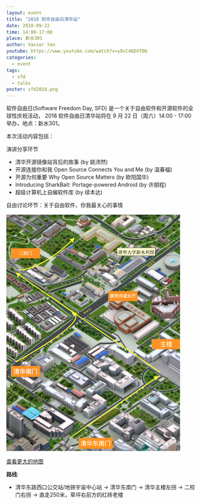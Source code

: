 ```yaml
---
layout: event
title: "2018 软件自由日清华站"
date: 2018-09-22
time: 14:00-17:00
place: 新水301
author: Xavier Yao
youtube: https://www.youtube.com/watch?v=y8sC46DVTOQ
categories:
  - event
tags:
  - sfd
  - talks
poster: sfd2018.png
---
```


软件自由日(Software Freedom Day, SFD) 是一个关于自由软件和开源软件的全球性庆祝活动，
2018 软件自由日清华站将在 9 月 22 日（周六）14:00 - 17:00 举办，地点：新水301。

本次活动内容包括：

演讲分享环节

- 清华开源镜像站背后的故事 (by 姚沛然)
- 开源连接你和我 Open Source Connects You and Me (by 温春福)
- 开源为何重要 Why Open Source Matters (by 欧阳国华)
- Introducing SharkBait: Portage-powered Android (by 许朋程)
- 超级计算机上自编软件库 (by 续本达)

自由讨论环节：关于自由软件，你我最关心的事情

![](/assets/img/events/map_nhb.png)

<a class="hidden-xs" href="https://www.openstreetmap.org/#map=18/40.00231/116.31941">查看更大的地图</a>

**路线**:

- 清华东路西口公交站/地铁宇宙中心站 -> 清华东南门 -> 清华主楼左拐 -> 二校门右拐 -> 直走250米，草坪右前方的红砖老楼
